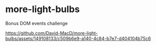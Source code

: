 # more-light-bulbs
Bonus DOM events challenge







https://github.com/David-MacD/more-light-bulbs/assets/149108133/c509b6e9-a140-4c84-b7e7-d404104b75c6

